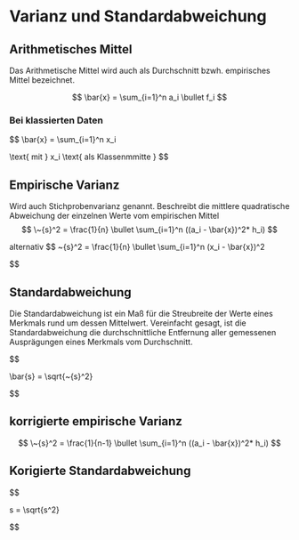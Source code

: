 # Varianz und Standardabweichung

## Arithmetisches Mittel
Das Arithmetische Mittel wird auch als Durchschnitt bzwh. empirisches Mittel bezeichnet. 

$$
\bar{x} = \sum_{i=1}^n a_i \bullet f_i
$$

### Bei klassierten Daten

$$
\bar{x} = \sum_{i=1}^n x_i

\text{ mit } x_i \text{ als Klassenmmitte }
$$


## Empirische Varianz
Wird auch Stichprobenvarianz genannt.
Beschreibt die mittlere quadratische Abweichung der einzelnen Werte vom empirischen Mittel
$$
\~{s}^2 = \frac{1}{n} \bullet \sum_{i=1}^n ((a_i - \bar{x})^2* h_i)
$$

alternativ
$$
\~{s}^2 = \frac{1}{n} \bullet \sum_{i=1}^n (x_i - \bar{x})^2

$$

## Standardabweichung
Die Standardabweichung ist ein Maß für die Streubreite der Werte eines Merkmals rund um dessen Mittelwert.
Vereinfacht gesagt, ist die Standardabweichung die durchschnittliche Entfernung aller gemessenen Ausprägungen eines Merkmals vom Durchschnitt.

$$

\bar{s} = \sqrt{\~{s}^2}

$$

## korrigierte empirische Varianz
$$
\~{s}^2 = \frac{1}{n-1} \bullet \sum_{i=1}^n ((a_i - \bar{x})^2* h_i)
$$

## Korigierte Standardabweichung

$$

s = \sqrt{s^2}

$$